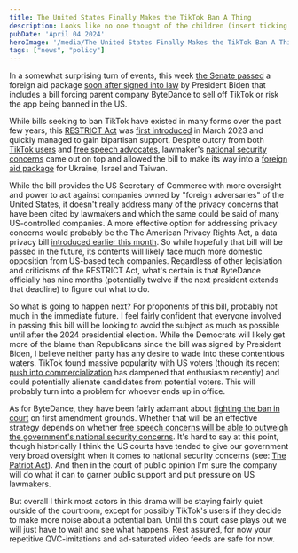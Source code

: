 ```yaml
---
title: The United States Finally Makes the TikTok Ban A Thing
description: Looks like no one thought of the children (insert ticking clock puns here)
pubDate: 'April 04 2024'
heroImage: '/media/The United States Finally Makes the TikTok Ban A Thing/TikTokLogofeatured.png'
tags: ["news", "policy"]
---
```


In a somewhat surprising turn of events, this week [the Senate passed](https://www.theverge.com/2024/4/23/24137638/senate-passes-tiktok-ban-bill-divest-bytedance-foreign-aid) a foreign aid package [soon after signed into law](https://www.theverge.com/2024/4/24/24139036/biden-signs-tiktok-ban-bill-divest-foreign-aid-package) by President Biden that includes a bill forcing parent company ByteDance to sell off TikTok or risk the app being banned in the US.

While bills seeking to ban TikTok have existed in many forms over the past few years, this [RESTRICT Act](https://www.documentcloud.org/documents/23697944-restrict-act-final-text) was [first introduced](https://www.congress.gov/bill/118th-congress/senate-bill/686) in March 2023 and quickly managed to gain bipartisan support. Despite outcry from both [TikTok users](https://www.politico.com/news/2024/03/11/tiktok-continues-push-alert-campaign-00146343) and [free speech advocates](https://www.aclu.org/press-releases/aclu-statement-on-congress-latest-attempt-to-ban-tiktok-and-restrict-free-speech-online), lawmaker's [national security concerns](https://www.nbcnews.com/tech/tech-news/restrict-act-bill-tiktok-rcna73682) came out on top and allowed the bill to make its way into a [foreign aid package](https://www.nytimes.com/2024/04/23/us/politics/aid-bill-ukraine-israel-taiwan.html) for Ukraine, Israel and Taiwan.

While the bill provides the US Secretary of Commerce with more oversight and power to act against companies owned by "foreign adversaries" of the United States, it doesn't really address many of the privacy concerns that have been cited by lawmakers and which the same could be said of many US-controlled companies. A more effective option for addressing privacy concerns would probably be the The American Privacy Rights Act, a data privacy bill [introduced earlier this month](https://www.axios.com/2024/04/07/data-privacy-consumer-rights-bill-congress). So while hopefully that bill will be passed in the future, its contents will likely face much more domestic opposition from US-based tech companies. Regardless of other legislation and criticisms of the RESTRICT Act, what's certain is that ByteDance officially has nine months (potentially twelve if the next president extends that deadline) to figure out what to do.

So what is going to happen next? For proponents of this bill, probably not much in the immediate future. I feel fairly confident that everyone involved in passing this bill will be looking to avoid the subject as much as possible until after the 2024 presidential election. While the Democrats will likely get more of the blame than Republicans since the bill was signed by President Biden, I believe neither party has any desire to wade into these contentious waters. TikTok found massive popularity with US voters (though its recent [push into commercialization](https://www.businessinsider.com/tiktok-is-bad-boring-fyp-2024-2) has dampened that enthusiasm recently) and could potentially alienate candidates from potential voters. This will probably turn into a problem for whoever ends up in office.

As for ByteDance, they have been fairly adamant about [fighting the ban in court](https://variety.com/2024/digital/news/tiktok-ban-bytedance-will-not-sell-app-1235983185/) on first amendment grounds. Whether that will be an effective strategy depends on whether [free speech concerns will be able to outweigh the government's national security concerns](https://www.platformer.news/tiktok-ban-bill-senate-legal-challenge-first-amendment/). It's hard to say at this point, though historically I think the US courts have tended to give our government very broad oversight when it comes to national security concerns (see: [The Patriot Act](https://www.aclu.org/issues/national-security/privacy-and-surveillance/surveillance-under-patriot-act#:~:text=Under%20the%20Patriot%20Act%2C%20National,to%20one%20terror%2Drelated%20conviction.)). And then in the court of public opinion I'm sure the company will do what it can to garner public support and put pressure on US lawmakers.

But overall I think most actors in this drama will be staying fairly quiet outside of the courtroom, except for possibly TikTok's users if they decide to make more noise about a potential ban. Until this court case plays out we will just have to wait and see what happens. Rest assured, for now your repetitive QVC-imitations and ad-saturated video feeds are safe for now.